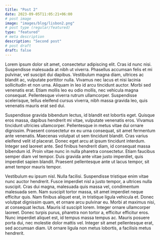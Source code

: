 ```yaml
---
title: "Post 2"
date: 2023-09-05T11:05:21+06:00
# post image
image: "images/blog/lisbon2.png"
# post type (regular/featured)
type: "featured"
# meta description
description: "Second post"
# post draft
draft: false
---
```


Lorem ipsum dolor sit amet, consectetur adipiscing elit. Cras id nunc nisi. Suspendisse malesuada at nibh ut viverra. Phasellus accumsan felis et mi pulvinar, vel suscipit dui dapibus. Vestibulum magna diam, ultrices ac blandit ac, vulputate porttitor nulla. Vivamus nec lacus et nisi lacinia sollicitudin et non urna. Aliquam in leo id arcu tincidunt auctor. Morbi sed venenatis erat. Etiam mollis leo eu odio mollis, nec vehicula magna consequat. Pellentesque viverra rutrum ullamcorper. Suspendisse scelerisque, tellus eleifend cursus viverra, nibh massa gravida leo, quis venenatis mauris erat sed dui.

Suspendisse gravida bibendum lectus, id blandit est lobortis eget. Quisque eros massa, dapibus hendrerit mi vitae, vulputate venenatis eros. Vivamus tincidunt ultricies ullamcorper. Pellentesque in metus vitae dui ornare dignissim. Praesent consectetur ex eu urna consequat, sit amet fermentum ante venenatis. Maecenas volutpat ut sem tincidunt blandit. Cras varius eleifend velit id placerat. Donec eget arcu at ipsum tincidunt interdum. Integer sed laoreet ante. Sed finibus hendrerit diam, id consequat massa bibendum id. Proin vitae nunc in nulla pharetra consectetur. Etiam faucibus semper diam vel tempor. Duis gravida ante vitae justo imperdiet, quis imperdiet sapien blandit. Praesent pellentesque ante ut lacus tempor, sit amet tempor mauris tempor.

Vestibulum eu ipsum nisl. Nulla facilisi. Suspendisse tristique enim vitae nunc auctor hendrerit. Fusce imperdiet nisl a justo tempor, a ultrices nulla suscipit. Cras dui magna, malesuada quis massa vel, condimentum malesuada sem. Nam suscipit tortor massa, sit amet imperdiet neque efficitur quis. Nam finibus aliquet erat, in tristique ligula vehicula et. Donec volutpat dignissim quam, et ornare arcu pulvinar eu. Morbi at maximus nisi, at consequat lectus. Mauris id suscipit lorem. Integer ornare ullamcorper laoreet. Donec turpis purus, pharetra non tortor a, efficitur efficitur eros. Nunc imperdiet aliquet est, id tempus massa tempus ac. Mauris posuere porta dui, nec molestie dolor mattis vel. Integer sit amet pellentesque erat, sed accumsan diam. Ut ornare ligula non metus lobortis, a facilisis metus hendrerit.